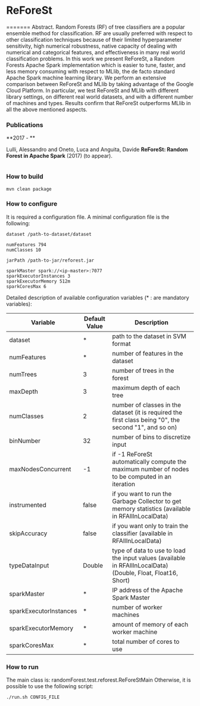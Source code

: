 # ReForeSt
=======
Abstract. Random Forests (RF) of tree classifiers are a popular ensemble method for classification. RF are usually preferred with respect to other classification techniques because of their limited hyperparameter sensitivity, high numerical robustness, native capacity of dealing with numerical and categorical features, and effectiveness in many real world classification problems. In this work we present ReForeSt, a Random Forests Apache Spark implementation which is easier to tune, faster, and less memory consuming with respect to MLlib, the de facto standard Apache Spark machine learning library. We perform an extensive comparison between ReForeSt and MLlib by taking advantage of the Google Cloud Platform. In particular, we test ReForeSt and MLlib with different library settings, on different real world datasets, and with a different number of machines and types. Results confirm that ReForeSt outperforms MLlib in all the above mentioned aspects.


### Publications

**2017 - **

Lulli, Alessandro and Oneto, Luca and Anguita, Davide
**ReForeSt: Random Forest in Apache Spark**
 (2017) (to appear).

```
```

### How to build

```
mvn clean package
```

### How to configure
It is required a configuration file.
A minimal configuration file is the following:

```
dataset /path-to-dataset/dataset

numFeatures 794
numClasses 10

jarPath /path-to-jar/reforest.jar

sparkMaster spark://<ip-master>:7077
sparkExecutorInstances 3
sparkExecutorMemory 512m
sparkCoresMax 6
```

Detailed description of available configuration variables (* : are mandatory variables):

| Variable | Default Value | Description |
| --- | --- | --- |
| dataset | * | path to the dataset in SVM format |
| numFeatures | * | number of features in the dataset |
| numTrees | 3 | number of trees in the forest  |
| maxDepth | 3 | maximum depth of each tree |
| numClasses | 2 | number of classes in the dataset (it is required the first class being "0", the second "1", and so on) |
| binNumber | 32 | number of bins to discretize input |
| maxNodesConcurrent | -1 | if -1 ReForeSt automatically compute the maximum number of nodes to be computed in an iteration |
| instrumented | false | if you want to run the Garbage Collector to get memory statistics (available in RFAllInLocalData) |
| skipAccuracy | false | if you want only to train the classifier (available in RFAllInLocalData) |
| typeDataInput | Double | type of data to use to load the input values (available in RFAllInLocalData) (Double, Float, Float16, Short) |
| sparkMaster | * | IP address of the Apache Spark Master |
| sparkExecutorInstances | * | number of worker machines |
| sparkExecutorMemory | * | amount of memory of each worker machine |
| sparkCoresMax | * | total number of cores to use |


### How to run

The main class is: randomForest.test.reforest.ReForeStMain
Otherwise, it is possible to use the following script:

```
./run.sh CONFIG_FILE
```